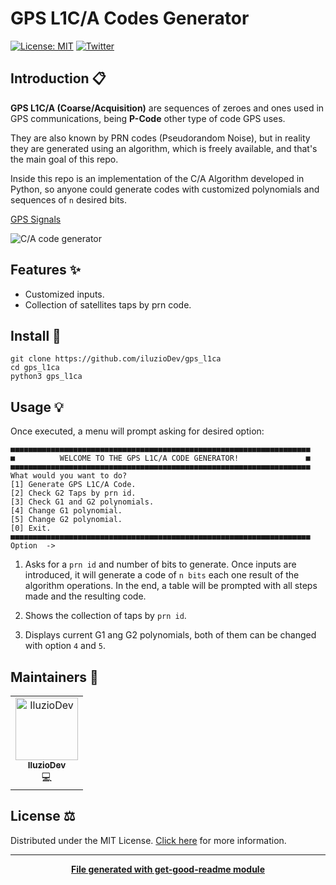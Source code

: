 # GPS L1C/A Codes Generator

[![License: MIT](https://img.shields.io/badge/License-MIT-yellow.svg)](https://opensource.org/licenses/MIT)
[![Twitter](https://img.shields.io/twitter/follow/luctstt.svg?label=Follow&style=social)](https://twitter.com/iluzioDev)

## Introduction 📋

__GPS L1C/A (Coarse/Acquisition)__ are sequences of zeroes and ones used in GPS communications, being __P-Code__ other type of code GPS uses.

They are also known by PRN codes (Pseudorandom Noise), but in reality they are generated using an algorithm, which is freely available, and that's the main goal of this repo.

Inside this repo is an implementation of the C/A Algorithm developed in Python, so anyone could generate codes with customized polynomials and sequences of ```n``` desired bits.

[GPS Signals](https://en.wikipedia.org/wiki/GPS_signals)

![C/A code generator](https://i.stack.imgur.com/UOQnn.png)

## Features ✨

* Customized inputs.
* Collection of satellites taps by prn code.

## Install 🔧

```console
git clone https://github.com/iluzioDev/gps_l1ca
cd gps_l1ca
python3 gps_l1ca
```

## Usage 💡

Once executed, a menu will prompt asking for desired option:

```console
■■■■■■■■■■■■■■■■■■■■■■■■■■■■■■■■■■■■■■■■■■■■■■■■■■■■■■■■■■■■■■■■■■■
■          WELCOME TO THE GPS L1C/A CODE GENERATOR!               ■
■■■■■■■■■■■■■■■■■■■■■■■■■■■■■■■■■■■■■■■■■■■■■■■■■■■■■■■■■■■■■■■■■■■
What would you want to do?
[1] Generate GPS L1C/A Code.
[2] Check G2 Taps by prn id.
[3] Check G1 and G2 polynomials.
[4] Change G1 polynomial.
[5] Change G2 polynomial.
[0] Exit.
■■■■■■■■■■■■■■■■■■■■■■■■■■■■■■■■■■■■■■■■■■■■■■■■■■■■■■■■■■■■■■■■■■■
Option  ->
```

1. Asks for a ```prn id``` and number of bits to generate. Once inputs are introduced, it will generate a code of ```n bits``` each one result of the algorithm operations. In the end, a table will be prompted with all steps made and the resulting code.

2. Shows the collection of taps by ```prn id```. 

3. Displays current G1 ang G2 polynomials, both of them can be changed with option ```4``` and ```5```.

<!--
## API ⚙️

```{eval-rst}
.. autofunction:: gps_l1ca.highlight_bits
```

```{eval-rst}
.. autofunction:: gps_l1ca.colorize_sequence
```

```{eval-rst}
.. autofunction:: gps_l1ca.initialize_values
```

```{eval-rst}
.. autofunction:: gps_l1ca.set_polynomial
```

```{eval-rst}
.. autofunction:: gps_l1ca.GPS_L1CA_generator
```

```{eval-rst}
.. autofunction:: gps_l1ca.main
```
-->

## Maintainers 👷

<table>
  <tr>
    <td align="center"><a href="https://github.com/iluzioDev"><img src="https://avatars.githubusercontent.com/u/45295283?v=4" width="100px;" alt="IluzioDev"/><br /><sub><b>IluzioDev</b></sub></a><br />💻</td>
  </tr>
</table>

## License ⚖️

Distributed under the MIT License. [Click here](LICENSE.md) for more information.

---
<div align="center">
	<b>
		<a href="https://www.npmjs.com/package/get-good-readme">File generated with get-good-readme module</a>
	</b>
</div>
